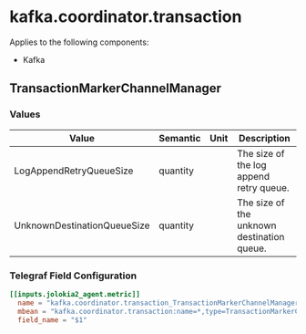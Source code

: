 # kafka.coordinator.transaction

Applies to the following components:

* Kafka

## TransactionMarkerChannelManager

### Values

Value | Semantic | Unit | Description
--- | --- | --- | ---
LogAppendRetryQueueSize | quantity |  | The size of the log append retry queue.
UnknownDestinationQueueSize | quantity |  | The size of the unknown destination queue.

### Telegraf Field Configuration

```toml
[[inputs.jolokia2_agent.metric]]
  name = "kafka.coordinator.transaction_TransactionMarkerChannelManager"
  mbean = "kafka.coordinator.transaction:name=*,type=TransactionMarkerChannelManager"
  field_name = "$1"
```
